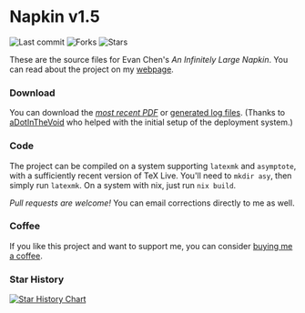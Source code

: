 # Napkin v1.5

![Last commit](https://img.shields.io/github/last-commit/vEnhance/napkin)
![Forks](https://img.shields.io/github/forks/vEnhance/napkin)
![Stars](https://img.shields.io/github/stars/vEnhance/napkin)

These are the source files for Evan Chen's _An Infinitely Large Napkin_.
You can read about the project on my [webpage](https://web.evanchen.cc/napkin.html).

### Download

You can download the [_most recent PDF_](https://venhance.github.io/napkin/Napkin.pdf)
or [generated log files](https://venhance.github.io/napkin/).
(Thanks to [aDotInTheVoid](https://github.com/aDotInTheVoid)
who helped with the initial setup of the deployment system.)

### Code

The project can be compiled on a system supporting `latexmk` and `asymptote`,
with a sufficiently recent version of TeX Live.
You'll need to `mkdir asy`, then simply run `latexmk`.
On a system with nix, just run `nix build`.

_Pull requests are welcome!_
You can email corrections directly to me as well.

### Coffee

If you like this project and want to support me,
you can consider [buying me a coffee](https://ko-fi.com/evanchen).

### Star History

[![Star History Chart](https://api.star-history.com/svg?repos=vEnhance/napkin&type=Date)](https://star-history.com/#vEnhance/napkin&Date)
